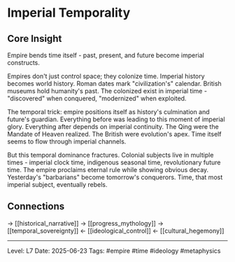 # Imperial Temporality

## Core Insight
Empire bends time itself - past, present, and future become imperial constructs.

Empires don't just control space; they colonize time. Imperial history becomes world history. Roman dates mark "civilization's" calendar. British museums hold humanity's past. The colonized exist in imperial time - "discovered" when conquered, "modernized" when exploited.

The temporal trick: empire positions itself as history's culmination and future's guardian. Everything before was leading to this moment of imperial glory. Everything after depends on imperial continuity. The Qing were the Mandate of Heaven realized. The British were evolution's apex. Time itself seems to flow through imperial channels.

But this temporal dominance fractures. Colonial subjects live in multiple times - imperial clock time, indigenous seasonal time, revolutionary future time. The empire proclaims eternal rule while showing obvious decay. Yesterday's "barbarians" become tomorrow's conquerors. Time, that most imperial subject, eventually rebels.

## Connections
→ [[historical_narrative]]
→ [[progress_mythology]]
→ [[temporal_sovereignty]]
← [[ideological_control]]
← [[cultural_hegemony]]

---
Level: L7
Date: 2025-06-23
Tags: #empire #time #ideology #metaphysics